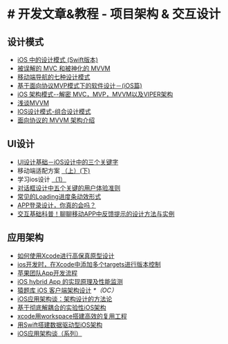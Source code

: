 # \# 开发文章&教程 - 项目架构 & 交互设计
## 设计模式
- [iOS 中的设计模式 (Swift版本)][1]
- [被误解的 MVC 和被神化的 MVVM][2]
- [移动端导航的七种设计模式][3]
- [基于面向协议MVP模式下的软件设计－(iOS篇)][4]
- [iOS 架构模式--解密 MVC，MVP，MVVM以及VIPER架构][5]
- [浅谈MVVM][6]
- [IOS设计模式-组合设计模式][7]
- [面向协议的 MVVM 架构介绍][8]

## UI设计
- [UI设计基础－iOS设计中的三个关键字][9]
- 移动端适配方案 [（上）][10][(下)][11]
- 学习ios设计 [（1）][12]
- [对话框设计中五个关键的用户体验准则][13]
- [常见的Loading进度条动效形式][14]
- [APP登录设计，你真的会吗？][15]
- [交互基础科普！聊聊移动APP中反馈提示的设计方法与实例][16]

## 应用架构
- [如何使用Xcode进行高保真原型设计][17]
- [ios开发时，在Xcode中添加多个targets进行版本控制][18]
- [苹果团队App开发流程][19]
- [iOS hybrid App 的实现原理及性能监测][20]
- [猿题库 iOS 客户端架构设计][21] _\*（OC）_
- [iOS应用架构谈：架构设计的方法论][22]
- [基于彻底解耦合的实验性iOS架构][23]
- [xcode用workspace搭建高效的复用工程][24]
- [用Swift搭建数据驱动型iOS架构][25]
- [iOS应用架构谈（系列）][26]

[1]:	http://wiki.jikexueyuan.com/project/ios-design-patterns-in-swift/
[2]:	http://blog.devtang.com/blog/2015/11/02/mvc-and-mvvm/ "被误解的 MVC 和被神化的 MVVM"
[3]:	http://www.ui.cn/detail/73429.html
[4]:	http://www.jianshu.com/p/f7ff18ac1c31 "基于面向协议MVP模式下的软件设计－(iOS篇)"
[5]:	http://www.cocoachina.com/ios/20160108/14916.html
[6]:	https://github.com/lovemo/MVVMFramework "MVVMFramework"
[7]:	http://www.cnblogs.com/goodboy-heyang/p/5226090.html "IOS设计模式-组合设计模式"
[8]:	https://realm.io/cn/news/doios-natasha-murashev-protocol-oriented-mvvm/
[9]:	http://www.cocoachina.com/design/20151214/14680.html
[10]:	https://github.com/riskers/blog/issues/17
[11]:	https://github.com/riskers/blog/issues/18 "移动端适配方案(下)"
[12]:	http://www.cnblogs.com/themachine/p/5180103.html "学习ios设计（1）"
[13]:	http://get.ftqq.com/8430.get
[14]:	http://www.jianshu.com/p/aa301c739e1f "常见的Loading进度条动效形式"
[15]:	http://www.jianshu.com/p/a8a169c5eba9 "APP登录设计，你真的会吗？"
[16]:	http://www.uisdc.com/app-feedback-method-use-case "交互基础科普！聊聊移动APP中反馈提示的设计方法与实例"
[17]:	http://isux.tencent.com/xcode-storyboard.html
[18]:	http://blog.csdn.net/ysysbaobei/article/details/10951991
[19]:	http://atleeon.com/write/2015/08/30/fake-it-till-you-make-it/
[20]:	http://www.cocoachina.com/ios/20151118/14270.html
[21]:	http://mp.weixin.qq.com/s?__biz=MjM5NTIyNTUyMQ==&mid=444322139&idx=1&sn=c7bef4d439f46ee539aa76d612023d43&scene=23&srcid=1230RYRzNotU9iTZKvt7ksFW#rd&ADUIN=502332019&ADSESSION=1451480917&ADTAG=CLIENT.QQ.5425_.0&ADPUBNO=26509
[22]:	http://mp.weixin.qq.com/s?__biz=MzA5Nzc4OTA1Mw==&mid=407735372&idx=1&sn=87c20f7db6990db00838498827692683#rd
[23]:	http://ios.jobbole.com/83888/
[24]:	http://iosxxx.com/blog/2016-01-23-xcodeda-jian-gao-xiao-de-fu-yong-gong-cheng.html "xcode用workspace搭建高效的复用工程"
[25]:	http://mrpeak.cn/blog/swift-dda/ "用Swift搭建数据驱动型iOS架构"
[26]:	http://casatwy.com/iosying-yong-jia-gou-tan-kai-pian.html "iOS应用架构谈  开篇"